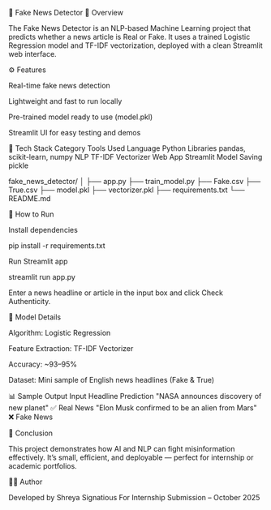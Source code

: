 📰 Fake News Detector
🎯 Overview

The Fake News Detector is an NLP-based Machine Learning project that predicts whether a news article is Real or Fake.
It uses a trained Logistic Regression model and TF-IDF vectorization, deployed with a clean Streamlit web interface.

⚙️ Features

Real-time fake news detection

Lightweight and fast to run locally

Pre-trained model ready to use (model.pkl)

Streamlit UI for easy testing and demos

🧰 Tech Stack
Category	Tools Used
Language	Python
Libraries	pandas, scikit-learn, numpy
NLP	TF-IDF Vectorizer
Web App	Streamlit
Model Saving	pickle

fake_news_detector/
│
├── app.py
├── train_model.py
├── Fake.csv
├── True.csv
├── model.pkl
├── vectorizer.pkl
├── requirements.txt
└── README.md

🚀 How to Run

Install dependencies

pip install -r requirements.txt


Run Streamlit app

streamlit run app.py


Enter a news headline or article in the input box and click Check Authenticity.

🧠 Model Details

Algorithm: Logistic Regression

Feature Extraction: TF-IDF Vectorizer

Accuracy: ~93–95%

Dataset: Mini sample of English news headlines (Fake & True)

📊 Sample Output
Input Headline	Prediction
"NASA announces discovery of new planet"	✅ Real News
"Elon Musk confirmed to be an alien from Mars"	❌ Fake News

🏁 Conclusion

This project demonstrates how AI and NLP can fight misinformation effectively.
It’s small, efficient, and deployable — perfect for internship or academic portfolios.

👨‍💻 Author

Developed by Shreya Signatious
For Internship Submission – October 2025
